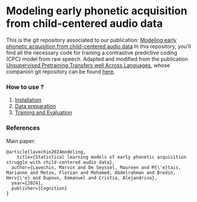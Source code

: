 # Modeling early phonetic acquisition from child-centered audio data


This is the git repository associated to our publication: [Modeling early phonetic acquisition from child-centered audio data](https://psyarxiv.com/5tmgy/)
In this repository, you'll find all the necessary code for training a contrastive predictive coding (CPC) model from raw speech.
Adapted and modified from the publication [Unsupervised Pretraining Transfers well Across Languages](https://arxiv.org/abs/2002.02848), whose companion git repository can be found [here](https://github.com/facebookresearch/CPC_audio).

### How to use ?

1) [Installation](./docs/installation.md)
2) [Data preparation](./docs/data_preparation.md)
3) [Training and Evaluation](./docs/training_and_eval.md)

### References

Main paper:

```
@article{lavechin2024modeling,
    title={Statistical learning models of early phonetic acquisition struggle with child-centered audio data},
  author={Lavechin, Marvin and De Seyssel, Maureen and M{\'e}tais, Marianne and Metze, Florian and Mohamed, Abdelrahman and Bredin, Herv{\'e} and Dupoux, Emmanuel and Cristia, Alejandrina},
  year={2024},
  publisher={Cognition}
}
```
